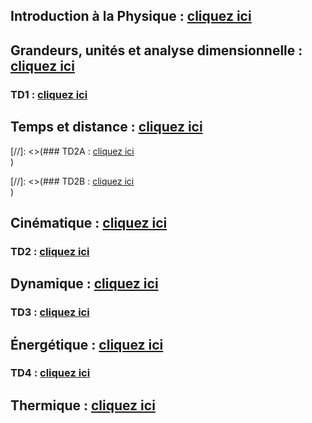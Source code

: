 ## Introduction à la Physique : <a href="https://afarciniegasm.github.io/Enseignement/Physique/P1/0_introduction.pdf" target="_blank">cliquez ici</a>  <br>

## Grandeurs, unités et analyse dimensionnelle : <a href="https://afarciniegasm.github.io/Enseignement/Physique/P1/1_grandeurs.pdf" target="_blank">cliquez ici</a>  <br>

### TD1 : <a href="https://afarciniegasm.github.io/Enseignement/Physique/P1/TD1.pdf" target="_blank">cliquez ici</a>  <br>

## Temps et distance : <a href="https://afarciniegasm.github.io/Enseignement/Physique/P1/2_temps_distance.pdf" target="_blank">cliquez ici</a>  <br>

[//]: <>(### TD2A : <a href="https://afarciniegasm.github.io/Enseignement/Physique/P1/2 - TD/TD2A.pdf" target="_blank">cliquez ici</a>  <br>)

[//]: <>(### TD2B : <a href="https://afarciniegasm.github.io/Enseignement/Physique/P1/2 - TD/TD2B.pdf" target="_blank">cliquez ici</a>  <br>)

## Cinématique : <a href="https://afarciniegasm.github.io/Enseignement/Physique/P1/3_cinematique.pdf" target="_blank">cliquez ici</a>  <br>

### TD2 : <a href="https://afarciniegasm.github.io/Enseignement/Physique/P1/TD2.pdf" target="_blank">cliquez ici</a>  <br>

## Dynamique : <a href="https://afarciniegasm.github.io/Enseignement/Physique/P1/4_dynamique.pdf" target="_blank">cliquez ici</a>  <br>

### TD3 : <a href="https://afarciniegasm.github.io/Enseignement/Physique/P1/TD3.pdf" target="_blank">cliquez ici</a>  <br>

## Énergétique : <a href="https://afarciniegasm.github.io/Enseignement/Physique/P1/5_energetique.pdf" target="_blank">cliquez ici</a>  <br>

### TD4 : <a href="https://afarciniegasm.github.io/Enseignement/Physique/P1/TD4.pdf" target="_blank">cliquez ici</a>  <br>

## Thermique : <a href="https://afarciniegasm.github.io/Enseignement/Physique/P1/6_thermique.pdf" target="_blank">cliquez ici</a>  <br>
